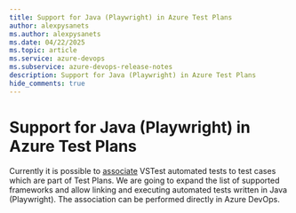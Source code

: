 ```yaml
---
title: Support for Java (Playwright) in Azure Test Plans
author: alexpysanets
ms.author: alexpysanets
ms.date: 04/22/2025
ms.topic: article
ms.service: azure-devops
ms.subservice: azure-devops-release-notes
description: Support for Java (Playwright) in Azure Test Plans
hide_comments: true
---
```


# Support for Java (Playwright) in Azure Test Plans

Currently it is possible to [associate](/azure/devops/test/associate-automated-test-with-test-case?view=azure-devops) VSTest automated tests to test cases which are part of Test Plans. We are going to expand the list of supported frameworks and allow linking and executing automated tests written in Java (Playwright). The association can be performed directly in Azure DevOps.
